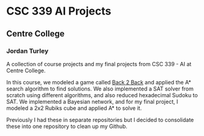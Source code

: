 # CSC 339 AI Projects
## Centre College
### Jordan Turley

A collection of course projects and my final projects from CSC 339 - AI at Centre College.

In this course, we modeled a game called [Back 2 Back](https://smile.amazon.com/SmartGames-RXSG460US-BACK-2/dp/B00DP7AHJE?sa-no-redirect=1) and applied the A\* search algorithm to find solutions. We also implemented a SAT solver from scratch using different algorithms, and also reduced hexadecimal Sudoku to SAT. We implemented a Bayesian network, and for my final project, I modeled a 2x2 Rubiks cube and applied A\* to solve it.

Previously I had these in separate repositories but I decided to consolidate these into one repository to clean up my Github.
